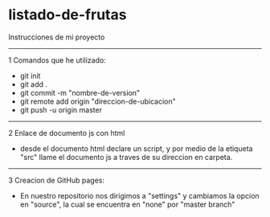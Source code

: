 # listado-de-frutas
Instrucciones de mi proyecto
_________
1 Comandos que he utilizado:
- git init
- git add .
- git commit -m "nombre-de-version"
- git remote add origin "direccion-de-ubicacion"
- git push -u origin master

_________
2 Enlace de documento js con html
- desde el documento html declare un script, y por medio de la etiqueta "src"
 llame el documento js a traves de su direccion en carpeta.
_________
3 Creacion de GitHub pages:
- En nuestro repositorio nos dirigimos a "settings" y cambiamos la opcion en "source",
  la cual se encuentra en "none" por "master branch"
